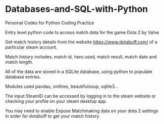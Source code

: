# Databases-and-SQL-with-Python

Personal Codes for Python Coding Practice

Entry level python code to access match data for the game Dota 2 by Valve

Get match history details from the website https://www.dotabuff.com/ of a particular steam account.

Match history includes, match id, hero used, match result, match date and match length.

All of the data are stored in a SQLite database, using python to populate database entries.

Modules used pandas, xmltree, beautifulsoup, sqlite3...

The input SteamID can be accessed by logging in to the steam website or checking your profile on your steam desktop app.

You may need to enable Expose Matchmaking data on your dota 2 settings in order for dotabuff to get your match history.



